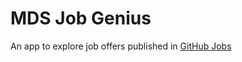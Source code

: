 # MDS Job Genius
An app to explore job offers published in [GitHub Jobs](https://jobs.github.com/api)
